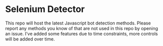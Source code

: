 # Selenium Detector
This repo will host the latest Javascript bot detection methods. Please report any methods you know of that are not used in this repo by opening an issue. I've added some features due to time constraints, more controls will be added over time.
